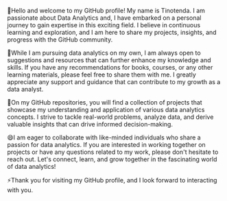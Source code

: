 👋Hello and welcome to my GitHub profile! My name is Tinotenda. I am passionate about Data Analytics and, I have embarked on a personal journey
to gain expertise in this exciting field. I believe in continuous learning and exploration, and I am here to share my projects, insights, and progress with the GitHub
community.

💞️While I am pursuing data analytics on my own, I am always open to suggestions and resources that can further enhance my knowledge and skills. If you have any 
recommendations for books, courses, or any other learning materials, please feel free to share them with me. I greatly appreciate any support and guidance that can 
contribute to my growth as a data analyst.

👀On my GitHub repositories, you will find a collection of projects that showcase my understanding and application of various data analytics concepts. I strive to tackle 
real-world problems, analyze data, and derive valuable insights that can drive informed decision-making.

😄I am eager to collaborate with like-minded individuals who share a passion for data analytics. If you are interested in working together on projects or have any questions
related to my work, please don't hesitate to reach out. Let's connect, learn, and grow together in the fascinating world of data analytics!

⚡Thank you for visiting my GitHub profile, and I look forward to interacting with you.
